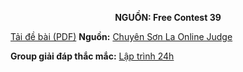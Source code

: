 **<center>NGUỒN: Free Contest 39</center>**

[Tải đề bài (PDF)](/statements/2226/SORTING.pdf)
**Nguồn:** [Chuyên Sơn La Online Judge](http://csloj.ddns.net/)

**Group giải đáp thắc mắc:** [Lập trình 24h](https://www.facebook.com/groups/1386904321519984)